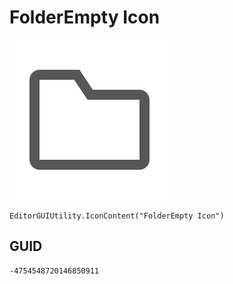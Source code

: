 # FolderEmpty Icon
![](/img/FolderEmpty%20Icon.png)

``` CSharp
EditorGUIUtility.IconContent("FolderEmpty Icon")
```
## GUID
```
-4754548720146850911
```
